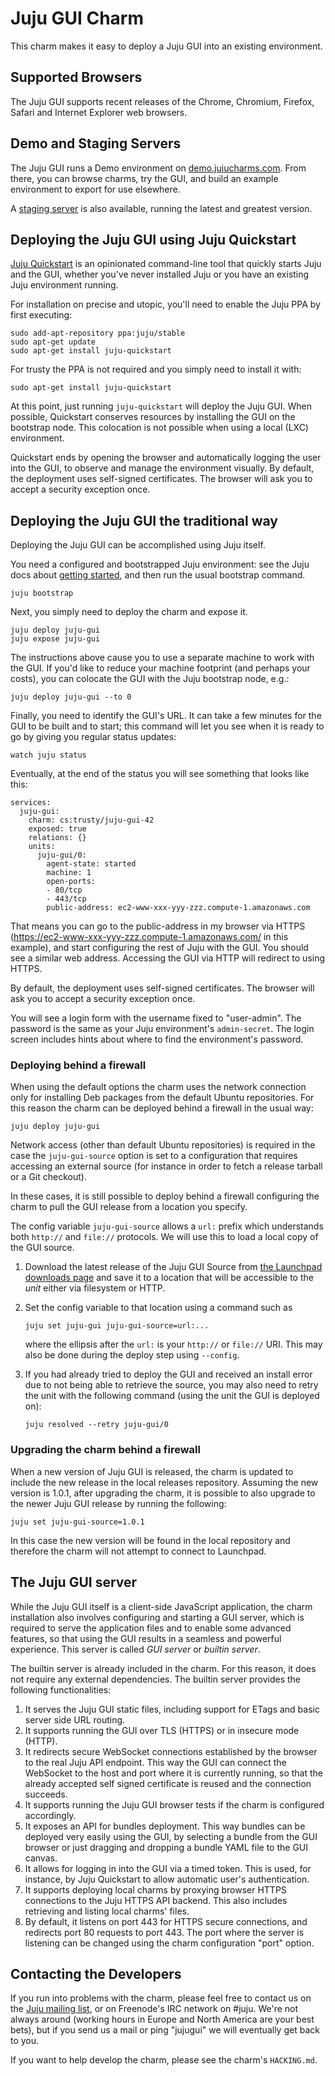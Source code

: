 <!--
README.md
Copyright 2013 Canonical Ltd.
This work is licensed under the Creative Commons Attribution-Share Alike 3.0
Unported License. To view a copy of this license, visit
http://creativecommons.org/licenses/by-sa/3.0/ or send a letter to Creative
Commons, 171 Second Street, Suite 300, San Francisco, California, 94105, USA.
-->

# Juju GUI Charm #

This charm makes it easy to deploy a Juju GUI into an existing environment.

## Supported Browsers ##

The Juju GUI supports recent releases of the Chrome, Chromium, Firefox, Safari
and Internet Explorer web browsers.

## Demo and Staging Servers ##

The Juju GUI runs a Demo environment on
[demo.jujucharms.com](http://demo.jujucharms.com).  From there,  you can browse
charms, try the GUI, and build an example environment to export for use
elsewhere.

A [staging server](http://comingsoon.jujucharms.com/) is also available,
running the latest and greatest version.

## Deploying the Juju GUI using Juju Quickstart ##

[Juju Quickstart](https://pypi.python.org/pypi/juju-quickstart) is an
opinionated command-line tool that quickly starts Juju and the GUI, whether
you've never installed Juju or you have an existing Juju environment running.

For installation on precise and utopic, you'll need to enable the Juju PPA by
first executing:

    sudo add-apt-repository ppa:juju/stable
    sudo apt-get update
    sudo apt-get install juju-quickstart

For trusty the PPA is not required and you simply need to install it with:

    sudo apt-get install juju-quickstart

At this point, just running `juju-quickstart` will deploy the Juju GUI. When
possible, Quickstart conserves resources by installing the GUI on the bootstrap
node. This colocation is not possible when using a local (LXC) environment.

Quickstart ends by opening the browser and automatically logging the user into
the GUI, to observe and manage the environment visually.
By default, the deployment uses self-signed certificates. The browser will ask
you to accept a security exception once.

## Deploying the Juju GUI the traditional way ##

Deploying the Juju GUI can be accomplished using Juju itself.

You need a configured and bootstrapped Juju environment: see the Juju docs
about [getting started](https://juju.ubuntu.com/docs/getting-started.html),
and then run the usual bootstrap command.

    juju bootstrap

Next, you simply need to deploy the charm and expose it.

    juju deploy juju-gui
    juju expose juju-gui

The instructions above cause you to use a separate machine to work with the
GUI.  If you'd like to reduce your machine footprint (and perhaps your costs),
you can colocate the GUI with the Juju bootstrap node, e.g.:

    juju deploy juju-gui --to 0

Finally, you need to identify the GUI's URL. It can take a few minutes for the
GUI to be built and to start; this command will let you see when it is ready
to go by giving you regular status updates:

    watch juju status

Eventually, at the end of the status you will see something that looks like
this:

    services:
      juju-gui:
        charm: cs:trusty/juju-gui-42
        exposed: true
        relations: {}
        units:
          juju-gui/0:
            agent-state: started
            machine: 1
            open-ports:
            - 80/tcp
            - 443/tcp
            public-address: ec2-www-xxx-yyy-zzz.compute-1.amazonaws.com

That means you can go to the public-address in my browser via HTTPS
(https://ec2-www-xxx-yyy-zzz.compute-1.amazonaws.com/ in this example), and
start configuring the rest of Juju with the GUI.  You should see a similar
web address.  Accessing the GUI via HTTP will redirect to using HTTPS.

By default, the deployment uses self-signed certificates. The browser will ask
you to accept a security exception once.

You will see a login form with the username fixed to "user-admin". The
password is the same as your Juju environment's `admin-secret`. The login
screen includes hints about where to find the environment's password.

### Deploying behind a firewall ###

When using the default options the charm uses the network connection only for
installing Deb packages from the default Ubuntu repositories. For this reason
the charm can be deployed behind a firewall in the usual way:

    juju deploy juju-gui

Network access (other than default Ubuntu repositories) is required in the case
the `juju-gui-source` option is set to a configuration that requires accessing
an external source (for instance in order to fetch a release tarball or a Git
checkout).

In these cases, it is still possible to deploy behind a firewall configuring
the charm to pull the GUI release from a location you specify.

The config variable `juju-gui-source` allows a `url:` prefix which understands
both `http://` and `file://` protocols.  We will use this to load a local copy
of the GUI source.

1. Download the latest release of the Juju GUI Source from [the Launchpad
downloads page](https://launchpad.net/juju-gui/+download) and save it to a
location that will be accessible to the *unit* either via filesystem or HTTP.
2. Set the config variable to that location using a command such as

    `juju set juju-gui juju-gui-source=url:...`

    where the ellipsis after the `url:` is your `http://` or `file://` URI.
    This may also be done during the deploy step using `--config`.

3. If you had already tried to deploy the GUI and received an install error due
to not being able to retrieve the source, you may also need to retry the unit
with the following command (using the unit the GUI is deployed on):

    `juju resolved --retry juju-gui/0`

### Upgrading the charm behind a firewall ###

When a new version of Juju GUI is released, the charm is updated to include the
new release in the local releases repository. Assuming the new version is
1.0.1, after upgrading the charm, it is possible to also upgrade to the newer
Juju GUI release by running the following:

    juju set juju-gui-source=1.0.1

In this case the new version will be found in the local repository and
therefore the charm will not attempt to connect to Launchpad.

## The Juju GUI server ##

While the Juju GUI itself is a client-side JavaScript application, the charm
installation also involves configuring and starting a GUI server, which is
required to serve the application files and to enable some advanced features,
so that using the GUI results in a seamless and powerful experience.
This server is called *GUI server* or *builtin server*.

The builtin server is already included in the charm. For this reason, it does
not require any external dependencies.
The builtin server provides the following functionalities:

1. It serves the Juju GUI static files, including support for ETags and basic
   server side URL routing.
2. It supports running the GUI over TLS (HTTPS) or in insecure mode (HTTP).
3. It redirects secure WebSocket connections established by the browser to
   the real Juju API endpoint. This way the GUI can connect the WebSocket to
   the host and port where it is currently running, so that the already
   accepted self signed certificate is reused and the connection succeeds.
4. It supports running the Juju GUI browser tests if the charm is configured
   accordingly.
5. It exposes an API for bundles deployment. This way bundles can be deployed
   very easily using the GUI, by selecting a bundle from the GUI browser or
   just dragging and dropping a bundle YAML file to the GUI canvas.
6. It allows for logging in into the GUI via a timed token. This is used, for
   instance, by Juju Quickstart to allow automatic user's authentication.
7. It supports deploying local charms by proxying browser HTTPS connections to
   the Juju HTTPS API backend. This also includes retrieving and listing local
   charms' files.
8. By default, it listens on port 443 for HTTPS secure connections, and
   redirects port 80 requests to port 443. The port where the server is
   listening can be changed using the charm configuration "port" option.

## Contacting the Developers ##

If you run into problems with the charm, please feel free to contact us on the
[Juju mailing list](https://lists.ubuntu.com/mailman/listinfo/juju), or on
Freenode's IRC network on #juju.  We're not always around (working hours in
Europe and North America are your best bets), but if you send us a mail or
ping "jujugui" we will eventually get back to you.

If you want to help develop the charm, please see the charm's `HACKING.md`.


